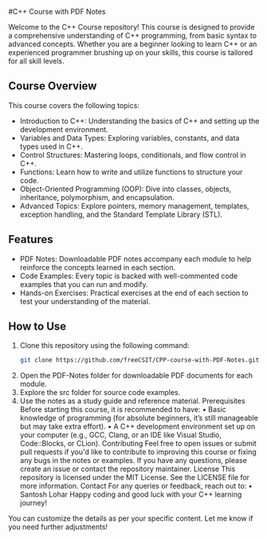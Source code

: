 #C++ Course with PDF Notes

Welcome to the C++ Course repository! This course is designed to provide a comprehensive understanding of C++ programming, from basic syntax to advanced concepts. Whether you are a beginner looking to learn C++ or an experienced programmer brushing up on your skills, this course is tailored for all skill levels.

## Course Overview

This course covers the following topics:
- Introduction to C++: Understanding the basics of C++ and setting up the development environment.
- Variables and Data Types: Exploring variables, constants, and data types used in C++.
- Control Structures: Mastering loops, conditionals, and flow control in C++.
- Functions: Learn how to write and utilize functions to structure your code.
- Object-Oriented Programming (OOP): Dive into classes, objects, inheritance, polymorphism, and encapsulation.
- Advanced Topics: Explore pointers, memory management, templates, exception handling, and the Standard Template Library (STL).

## Features

- PDF Notes: Downloadable PDF notes accompany each module to help reinforce the concepts learned in each section.
- Code Examples: Every topic is backed with well-commented code examples that you can run and modify.
- Hands-on Exercises: Practical exercises at the end of each section to test your understanding of the material.

## How to Use

1. Clone this repository using the following command:
   ```bash
   git clone https://github.com/freeCSIT/CPP-course-with-PDF-Notes.git
2.	Open the PDF-Notes folder for downloadable PDF documents for each module.
3.	Explore the src folder for source code examples.
4.	Use the notes as a study guide and reference material.
Prerequisites
Before starting this course, it is recommended to have:
•	Basic knowledge of programming (for absolute beginners, it’s still manageable but may take extra effort).
•	A C++ development environment set up on your computer (e.g., GCC, Clang, or an IDE like Visual Studio, Code::Blocks, or CLion).
Contributing
Feel free to open issues or submit pull requests if you'd like to contribute to improving this course or fixing any bugs in the notes or examples. If you have any questions, please create an issue or contact the repository maintainer.
License
This repository is licensed under the MIT License. See the LICENSE file for more information.
Contact
For any queries or feedback, reach out to:
•	Santosh Lohar
Happy coding and good luck with your C++ learning journey!

You can customize the details as per your specific content. Let me know if you need further adjustments!

